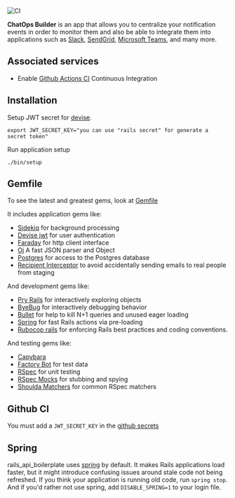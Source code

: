 ![CI](https://github.com/gbrlmrllo/chatops_builder_api/workflows/CI/badge.svg)

**ChatOps Builder** is an app that allows you to centralize your notification events in order to monitor them and also be able to integrate them into applications such as [Slack](https://slack.com/intl/es-ar/), [SendGrid](https://sendgrid.com/), [Microsoft Teams](https://www.microsoft.com/es-ar/microsoft-365/microsoft-teams/group-chat-software), and many more.

## Associated services

* Enable [Github Actions CI](https://help.github.com/en/actions/building-and-testing-code-with-continuous-integration/setting-up-continuous-integration-using-github-actions) Continuous Integration

## Installation

Setup JWT secret for [devise](https://github.com/gbrlmrllo/chatops_builder_api/blob/master/config/initializers/devise.rb#L302).

```
export JWT_SECRET_KEY="you can use "rails secret" for generate a secret token"
```

Run application setup

```
./bin/setup
```

## Gemfile

To see the latest and greatest gems, look at
[Gemfile](https://github.com/gbrlmrllo/chatops_builder_api/blob/master/Gemfile)

It includes application gems like:

* [Sidekiq](https://github.com/mperham/sidekiq) for background
  processing
* [Devise jwt](https://github.com/waiting-for-dev/devise-jwt) for user authentication
* [Faraday](https://github.com/lostisland/faraday) for http client interface
* [Oj](http://www.ohler.com/oj/) A fast JSON parser and Object
* [Postgres](https://github.com/ged/ruby-pg) for access to the Postgres database
* [Recipient Interceptor](https://github.com/croaky/recipient_interceptor) to
  avoid accidentally sending emails to real people from staging
  
And development gems like:

* [Pry Rails](https://github.com/rweng/pry-rails) for interactively exploring
  objects
* [ByeBug](https://github.com/deivid-rodriguez/byebug) for interactively
  debugging behavior
* [Bullet](https://github.com/flyerhzm/bullet) for help to kill N+1 queries and
  unused eager loading
* [Spring](https://github.com/rails/spring) for fast Rails actions via
  pre-loading
* [Rubocop rails](https://github.com/rubocop-hq/rubocop-rails) for enforcing Rails best practices and coding conventions.

And testing gems like:

* [Capybara](https://github.com/jnicklas/capybara)
* [Factory Bot](https://github.com/thoughtbot/factory_bot) for test data
* [RSpec](https://github.com/rspec/rspec) for unit testing
* [RSpec Mocks](https://github.com/rspec/rspec-mocks) for stubbing and spying
* [Shoulda Matchers](https://github.com/thoughtbot/shoulda-matchers) for common
  RSpec matchers

## Github CI

You must add a `JWT_SECRET_KEY` in the [github secrets](https://help.github.com/es/actions/configuring-and-managing-workflows/creating-and-storing-encrypted-secrets)

## Spring

rails_api_boilerplate uses [spring](https://github.com/rails/spring) by default.
It makes Rails applications load faster, but it might introduce confusing issues
around stale code not being refreshed.
If you think your application is running old code, run `spring stop`.
And if you'd rather not use spring, add `DISABLE_SPRING=1` to your login file.
